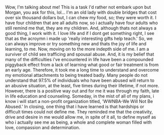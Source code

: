 Wow, I'm talking about me! This is a task I'd rather not embark upon but Morgan, you ask for this, lol...
I'm an old lady with double bridges that cost over six thousand dollars but, I can chew my food, so; they were worth it.
I have four children that are all adults now, so i actually have four adults who  still remind me that, they are my children. 
And, although thats not always a good thing, I work with it.
I love life and if I dont get something right, I see that as the acroymn i made up 'really interesting gifts help teach.' 
So, we can always improve or try something new and thats the joy of life and learning, to me.
Now, moving on to the more indepth side of me. I am a surviver of child sex trafficing and  spousal abuse. And, it is my belief that many of the difficulties i've encountered in life have been a compounded piggyback effect from a lack of learning what good or fair treatment is from an early age. Therefore, it took me a long time to understand and overcome my emotional attachments to being treated badly. Many people do not understand that 97.5% of individuals who have been abused will return to an abusive situation, at the least, five times during their lifetime, if not more. 
However, there is a positive way out and for me it was through my faith, late in life education and counseling. 
Someday, in the mist of all of my plans, i know i will start a non-profit organization titled, 'WWNBA-We Will Not Be Abused.' In closing, one thing that i have learned is that hardships or difficult times could not define me. They reminded me that the creativity, drive and desire in me would allow me, in spite of it all, to define myself as who i actually see me as being, a whole and complete woman filled with love, compassion and determination.
